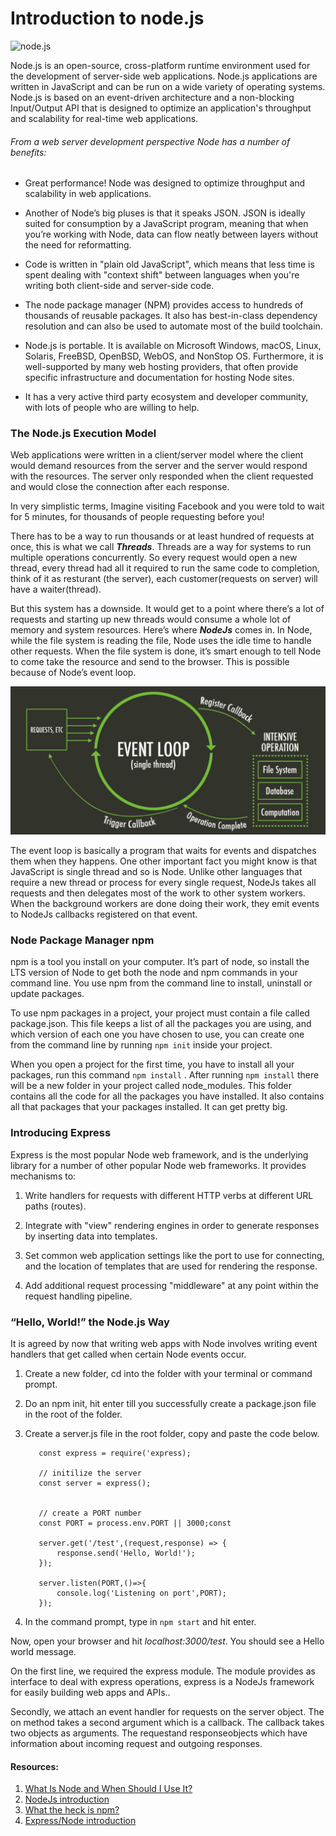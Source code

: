 # Introduction to node.js

![node.js](https://encrypted-tbn0.gstatic.com/images?q=tbn%3AANd9GcQ5v8DCAvmnAJaw9y2Afv81Gw9ZMW3m4XcVDA&usqp=CAU)

Node.js is an open-source, cross-platform runtime environment used for the development of server-side web applications. Node.js applications are written in JavaScript and can be run on a wide variety of operating systems.
Node.js is based on an event-driven architecture and a non-blocking Input/Output API that is designed to optimize an application's throughput and scalability for real-time web applications.

###### From a web server development perspective Node has a number of benefits:

   * Great performance! Node was designed to optimize throughput and scalability in web applications.

   * Another of Node’s big pluses is that it speaks JSON. JSON is ideally suited for consumption by a JavaScript program, meaning that when you’re working with Node, data can flow neatly between layers without the need for reformatting.
    
   * Code is written in "plain old JavaScript", which means that less time is spent dealing with "context shift"   between languages when you're writing both client-side and server-side code.
   
   * The node package manager (NPM) provides access to hundreds of thousands of reusable packages. It also has best-in-class dependency resolution and can also be used to automate most of the build toolchain.
   
   * Node.js is portable. It is available on Microsoft Windows, macOS, Linux, Solaris, FreeBSD, OpenBSD, WebOS,   and NonStop OS. Furthermore, it is well-supported by many web hosting providers, that often provide specific  infrastructure and documentation for hosting Node sites.
   
   * It has a very active third party ecosystem and developer community, with lots of people who are willing to help.

### The Node.js Execution Model

Web applications were written in a client/server model where the client would demand resources from the server and the server would respond with the resources. The server only responded when the client requested and would close the connection after each response.

In very simplistic terms, Imagine visiting Facebook and you were told to wait for 5 minutes, for thousands of people requesting before you!

There has to be a way to run thousands or at least hundred of requests at once, this is what we call ***Threads***. Threads are a way for systems to run multiple operations concurrently. So every request would open a new thread, every thread had all it required to run the same code to completion, think of it as resturant (the server), each customer(requests on server) will have a waiter(thread).


But this system has a downside. It would get to a point where there’s a lot of requests and starting up new threads would consume a whole lot of memory and system resources. Here’s where ***NodeJs*** comes in. In Node, while the file system is reading the file, Node uses the idle time to handle other requests. When the file system is done, it’s smart enough to tell Node to come take the resource and send to the browser. This is possible because of Node’s event loop.

![node event loop](/img/node.PNG)

The event loop is basically a program that waits for events and dispatches them when they happens. One other important fact you might know is that JavaScript is single thread and so is Node. Unlike other languages that require a new thread or process for every single request, NodeJs takes all requests and then delegates most of the work to other system workers. When the background workers are done doing their work, they emit events to NodeJs callbacks registered on that event.




### Node Package Manager npm

npm is a tool you install on your computer. It’s part of node, so install the LTS version of Node to get both the node and npm commands in your command line. You use npm from the command line to install, uninstall or update packages. 

To use npm packages in a project, your project must contain a file called package.json. This file keeps a list of all the packages you are using, and which version of each one you have chosen to use, you can create one from the command line by running  ``` npm init ```  inside your project.

When you open a project for the first time, you have to install all your packages, run this command ``` npm install ``` . After running ```npm install``` there will be a new folder in your project called node_modules. This folder contains all the code for all the packages you have installed. It also contains all that packages that your packages installed. It can get pretty big.

### Introducing Express

Express is the most popular Node web framework, and is the underlying library for a number of other popular Node web frameworks. It provides mechanisms to:

   1. Write handlers for requests with different HTTP verbs at different URL paths (routes).

   2. Integrate with "view" rendering engines in order to generate responses by inserting data into templates.

   3. Set common web application settings like the port to use for connecting, and the location of templates that are used for rendering the response.

   4. Add additional request processing "middleware" at any point within the request handling pipeline.

### “Hello, World!” the Node.js Way

It is agreed by now that writing web apps with Node involves writing event handlers that get called when certain Node events occur. 

1. Create a new folder, cd into the folder with your terminal or command prompt.

2. Do an npm init, hit enter till you successfully create a package.json file in the root of the folder.

3. Create a server.js file in the root folder, copy and paste the code below.

    ``` 
       const express = require('express);

       // initilize the server
       const server = express();


       // create a PORT number
       const PORT = process.env.PORT || 3000;const 

       server.get('/test',(request,response) => {
           response.send('Hello, World!');
       });

       server.listen(PORT,()=>{
           console.log('Listening on port',PORT);
       });

    ``` 
    
4. In the command prompt, type in ```npm start``` and hit enter.

Now, open your browser and hit *localhost:3000/test*. You should see a Hello world message.

On the first line, we required the express module. The module provides as interface to deal with express operations, express is a NodeJs framework for easily building web apps and APIs..

Secondly, we attach an event handler for requests on the server object. The on method takes a second argument which is a callback. The callback takes two objects as arguments. The requestand responseobjects which have information about incoming request and outgoing responses.
    
  

#### Resources:

1. [What Is Node and When Should I Use It?](https://www.sitepoint.com/an-introduction-to-node-js/)
2. [NodeJs introduction](https://codeburst.io/the-only-nodejs-introduction-youll-ever-need-d969a47ef219)
3. [What the heck is npm?](https://medium.com/@tanya/what-the-heck-is-npm-b8168f61e3b5)
4. [Express/Node introduction](https://developer.mozilla.org/en-US/docs/Learn/Server-side/Express_Nodejs/Introduction)